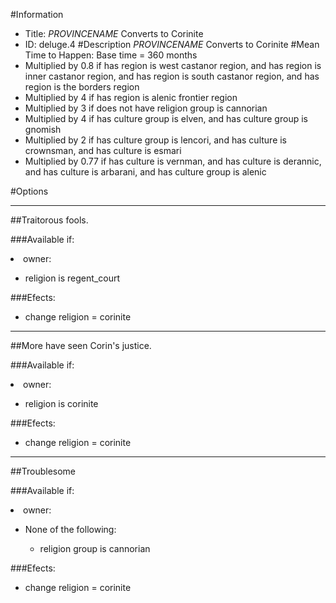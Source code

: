 #Information
 - Title: $PROVINCENAME$ Converts to Corinite
 - ID: deluge.4
#Description
$PROVINCENAME$ Converts to Corinite
#Mean Time to Happen:
Base time = 360 months
 - Multiplied by 0.8 if has region is west castanor region, and has region is inner castanor region, and has region is south castanor region, and has region is the borders region
 - Multiplied by 4 if has region is alenic frontier region
 - Multiplied by 3 if does not have religion group is cannorian
 - Multiplied by 4 if has culture group is elven, and has culture group is gnomish
 - Multiplied by 2 if has culture group is lencori, and has culture is crownsman, and has culture is esmari
 - Multiplied by 0.77 if has culture is vernman, and has culture is derannic, and has culture is arbarani, and has culture group is alenic

#Options

___
##Traitorous fools.

###Available if:
<li>owner:</li><ul><li>religion is regent_court</li></ul>

###Efects:<ul><li>change religion = corinite</li></ul>

___
##More have seen Corin's justice.

###Available if:
<li>owner:</li><ul><li>religion is corinite</li></ul>

###Efects:<ul><li>change religion = corinite</li></ul>

___
##Troublesome

###Available if:
<li>owner:</li><ul><li>None of the following:</li><ul><li>religion group is cannorian</li></ul></ul>

###Efects:<ul><li>change religion = corinite</li></ul>
